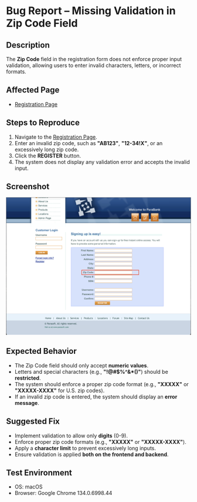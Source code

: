 <body>
    <h1>Bug Report – Missing Validation in Zip Code Field</h1>
    <h2>Description</h2>
    <p>The <strong>Zip Code</strong> field in the registration form does not enforce proper input validation, allowing users to enter invalid characters, letters, or incorrect formats.</p>
    <h2>Affected Page</h2>
    <ul>
        <li><a href="https://parabank.parasoft.com/parabank/register.htm">Registration Page</a></li>
    </ul>
    <h2>Steps to Reproduce</h2>
    <ol>
        <li>Navigate to the <a href="https://parabank.parasoft.com/parabank/register.htm">Registration Page</a>.</li>
        <li>Enter an invalid zip code, such as <strong>"AB123"</strong>, <strong>"12-34!X"</strong>, or an excessively long zip code.</li>
        <li>Click the <strong>REGISTER</strong> button.</li>
        <li>The system does not display any validation error and accepts the invalid input.</li>
    </ol>
    <h2>Screenshot</h2>
    <p><img src="ZipCode-Registration.png" alt="Screenshot showing missing validation in Zip Code field"></p>
    <h2>Expected Behavior</h2>
    <ul>
        <li>The Zip Code field should only accept <strong>numeric values</strong>.</li>
        <li>Letters and special characters (e.g., <strong>"!@#$%^&*()"</strong>) should be <strong>restricted</strong>.</li>
        <li>The system should enforce a proper zip code format (e.g., <strong>"XXXXX"</strong> or <strong>"XXXXX-XXXX"</strong> for U.S. zip codes).</li>
        <li>If an invalid zip code is entered, the system should display an <strong>error message</strong>.</li>
    </ul>
    <h2>Suggested Fix</h2>
    <ul>
        <li>Implement validation to allow only <strong>digits</strong> (0-9).</li>
        <li>Enforce proper zip code formats (e.g., <strong>"XXXXX"</strong> or <strong>"XXXXX-XXXX"</strong>).</li>
        <li>Apply a <strong>character limit</strong> to prevent excessively long inputs.</li>
        <li>Ensure validation is applied <strong>both on the frontend and backend</strong>.</li>
    </ul>
    <h2>Test Environment</h2>
    <ul>
        <li>OS: macOS</li>
        <li>Browser: Google Chrome 134.0.6998.44</li>
    </ul>
</body>